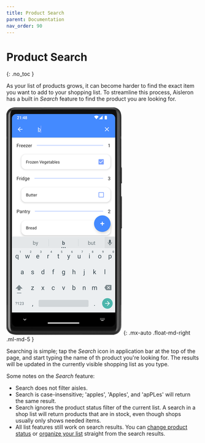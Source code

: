 ```yaml
---
title: Product Search
parent: Documentation
nav_order: 90
---
```


# Product Search
{: .no_toc }

As your list of products grows, it can become harder to find the exact item you want to add to your shopping list. To streamline this process, Aisleron has a built in *Search* feature to find the product you are looking for.

![Product Search](/assets/images/screenshots/alr-220-search.png)
{: .mx-auto .float-md-right .ml-md-5 }

Searching is simple; tap the *Search* icon in application bar at the top of the page, and start typing the name of th product you're looking for. The results will be updated in the currently visible shopping list as you type.

Some notes on the *Search* feature:
* Search does not filter aisles.
* Search is case-insensitive; 'apples', 'Apples', and 'apPLes' will return the same result.
* Search ignores the product status filter of the current list. A search in a shop list will return products that are in stock, even though shops usually only shows needed items. 
* All list features still work on search results. You can [change product status]({{site.baseurl}}/docs/documentation/product-status) or [organize your list]({{site.baseurl}}/docs/documentation/organize-lists.html#organizing-a-list) straight from the search results.